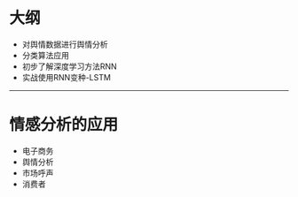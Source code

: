 # 大纲

- 对舆情数据进行舆情分析
- 分类算法应用
- 初步了解深度学习方法RNN
- 实战使用RNN变种-LSTM

---

# 情感分析的应用

- 电子商务
- 舆情分析
- 市场呼声
- 消费者
